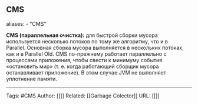 ## CMS

aliases: 
	- "CMS"

**CMS (параллельная очистка):** для быстрой сборки мусора используется несколько потоков по тому же алгоритму, что и в Parallel. Основная сборка мусора выполняется в нескольких потоках, как и в Parallel Old. CMS по-прежнему работает параллельно с процессами приложения, чтобы свести к минимуму события «остановить мир» (т. е. когда работающий сборщик мусора останавливает приложение). В этом случае JVM не выполняет уплотнение памяти.

---
Tags: #CMS
Author: [[]]
Related: [[Garbage Colector]]
URL: [[]]